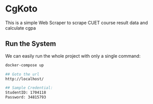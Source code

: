 # CgKoto
This is a simple Web Scraper to scrape CUET course result data and calculate cgpa

## Run the System
We can easily run the whole project with only a single command:
```bash
docker-compose up

## Goto the url
http://localhost/

## Sample Credential:
StudentID: 1704118
Password: 34815793

